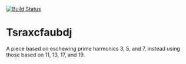 [![Build Status](https://travis-ci.com/MusicalPatterns/pattern-tsraxcfaubdj.svg?branch=master)](https://travis-ci.com/MusicalPatterns/pattern-tsraxcfaubdj)

# Tsraxcfaubdj

A piece based on eschewing prime harmonics 3, 5, and 7, instead using those based on 11, 13, 17, and 19.
